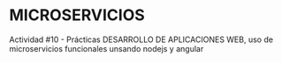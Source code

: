 # MICROSERVICIOS
Actividad #10 - Prácticas DESARROLLO DE APLICACIONES WEB, uso de microservicios funcionales unsando nodejs y angular
